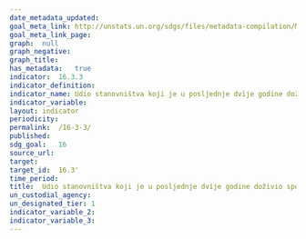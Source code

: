 ```yaml
---	
date_metadata_updated:	
goal_meta_link:	http://unstats.un.org/sdgs/files/metadata-compilation/Metadata-Goal-16.pdf'
goal_meta_link_page:	
graph:	null
graph_negative:	
graph_title:	
has_metadata:	true
indicator:	16.3.3
indicator_definition:	
indicator_name:	Udio stanovništva koji je u posljednje dvije godine doživio spor i koji je pristupio formalnom ili neformalnom mehanizmu rješavanja sporova, prema vrsti mehanizma
indicator_variable:	
layout:	indicator
periodicity:	
permalink:	/16-3-3/
published:	
sdg_goal:	16
source_url:	
target:	
target_id:	16.3'
time_period:	
title:	Udio stanovništva koji je u posljednje dvije godine doživio spor i koji je pristupio formalnom ili neformalnom mehanizmu rješavanja sporova, prema vrsti mehanizma
un_custodial_agency:	
un_designated_tier:	1
indicator_variable_2:	
indicator_variable_3:	
---	
```

